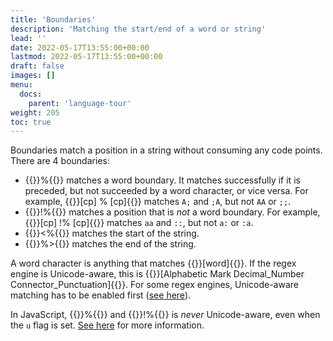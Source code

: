 ```yaml
---
title: 'Boundaries'
description: 'Matching the start/end of a word or string'
lead: ''
date: 2022-05-17T13:55:00+00:00
lastmod: 2022-05-17T13:55:00+00:00
draft: false
images: []
menu:
  docs:
    parent: 'language-tour'
weight: 205
toc: true
---
```


Boundaries match a position in a string without consuming any code points. There are 4 boundaries:

- {{<rulex>}}%{{</rulex>}} matches a word boundary. It matches successfully if it is preceded,
  but not succeeded by a word character, or vice versa.
  For example, {{<rulex>}}[cp] % [cp]{{</rulex>}} matches `A;` and `;A`, but not `AA` or `;;`.
- {{<rulex>}}!%{{</rulex>}} matches a position that is _not_ a word boundary.
  For example, {{<rulex>}}[cp] !% [cp]{{</rulex>}} matches `aa` and `::`, but not `a:` or `:a`.
- {{<rulex>}}<%{{</rulex>}} matches the start of the string.
- {{<rulex>}}%>{{</rulex>}} matches the end of the string.

A word character is anything that matches {{<rulex>}}[word]{{</rulex>}}. If the regex engine is
Unicode-aware, this is {{<rulex>}}[Alphabetic Mark Decimal_Number Connector_Punctuation]{{</rulex>}}.
For some regex engines, Unicode-aware matching has to be enabled first
([see here](../enabling-unicode-support.md)).

In JavaScript, {{<rulex>}}%{{</rulex>}} and {{<rulex>}}!%{{</rulex>}} is _never_ Unicode-aware, even
when the `u` flag is set. [See here](../../enable-unicode-support#javascript) for more information.

